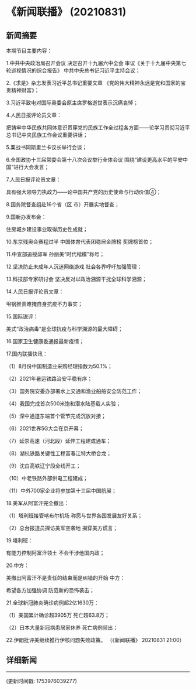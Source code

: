 # 《新闻联播》 (20210831)

## 新闻摘要

本期节目主要内容：


1.中共中央政治局召开会议 决定召开十九届六中全会 审议《关于十九届中央第七轮巡视情况的综合报告》 中共中央总书记习近平主持会议；


2.《求是》杂志发表习近平总书记重要文章 《党的伟大精神永远是党和国家的宝贵精神财富》；


3.习近平致电对国际奥委会原主席罗格逝世表示沉痛哀悼；


4.人民日报评论员文章：

把铸牢中华民族共同体意识贯穿党的民族工作全过程各方面——论学习贯彻习近平总书记中央民族工作会议重要讲话；


5.栗战书同斯里兰卡议长举行会谈；


6.全国政协十三届常委会第十八次会议举行全体会议 围绕“建设更高水平的平安中国”进行大会发言；


7.人民日报评论员文章：

具有强大领导力执政力——论中国共产党的历史使命与行动价值④；


8.国务院督查组赴16个省（区 市）开展实地督查；


9.国新办发布会：

住房城乡建设事业取得历史性成就；


10.东京残奥会赛程过半 中国体育代表团稳居金牌榜 奖牌榜首位；


11.中宣部追授邱军 孙丽美“时代楷模”称号；


12.坚决防止未成年人沉迷网络游戏 社会各界呼吁加强管理；


13.科技部专家研讨会 坚决反对以政治溯源干扰全球科学溯源；


14.人民日报评论员文章：

甩锅推责难掩自身抗疫不力事实；


15.国际锐评：

美式“政治病毒”是全球抗疫与科学溯源的最大障碍；


16.国家卫生健康委通报最新疫情；


17.国内联播快讯：


（1）8月份中国制造业采购经理指数为50.1%；


（2）2021年暑运铁路治安平稳有序；


（3）国务院安委办部署水上交通和渔业船舶安全防范工作；


（4）我国完成首次500米饱和潜水陆基载人实验；


（5）深中通道东端首个管节完成沉放对接；


（6）2021世界5G大会在京开幕；


（7）延崇高速（河北段）延伸工程建成通车；


（8）湖杭铁路关键性工程富春江特大桥合龙；


（9）沈白高铁辽宁段全线开工；


（10）中老铁路外部供电工程建成；


（11）中外700家企业将参加第十三届中国航展；


18.美军从阿富汗完全撤出：

 
（1）塔利班接管喀布尔机场 称愿与世界各国发展友好关系；


（2）总台报道员探访美军空袭地 揭穿美方谎言；


19.塔利班：

有能力控制阿富汗领土 不会干涉他国内政；


20.中方：

美撤出阿富汗不是责任的结束而是纠错的开始 中方：

希望各方加强协调 防范新的恐怖袭击；


21.全球新冠肺炎确诊病例超2亿1630万：


（1）美国累计确诊超3905万 死亡超63.8万；


（2）日本大量新冠病患居家休养 死亡病例频出；


22.伊朗批评美继续推行伊核问题失败政策。
（《新闻联播》 20210831 21:00）

## 详细新闻

---

(更新时间戳: 1753976039277)

